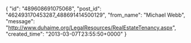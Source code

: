  {
   "id": "489608691075068",
   "post_id": "462493170453287_488691414500129",
   "from_name": "Michael Webb",
   "message": "http://www.duhaime.org/LegalResources/RealEstateTenancy.aspx",
   "created_time": "2013-03-07T23:55:50+0000"
 }

